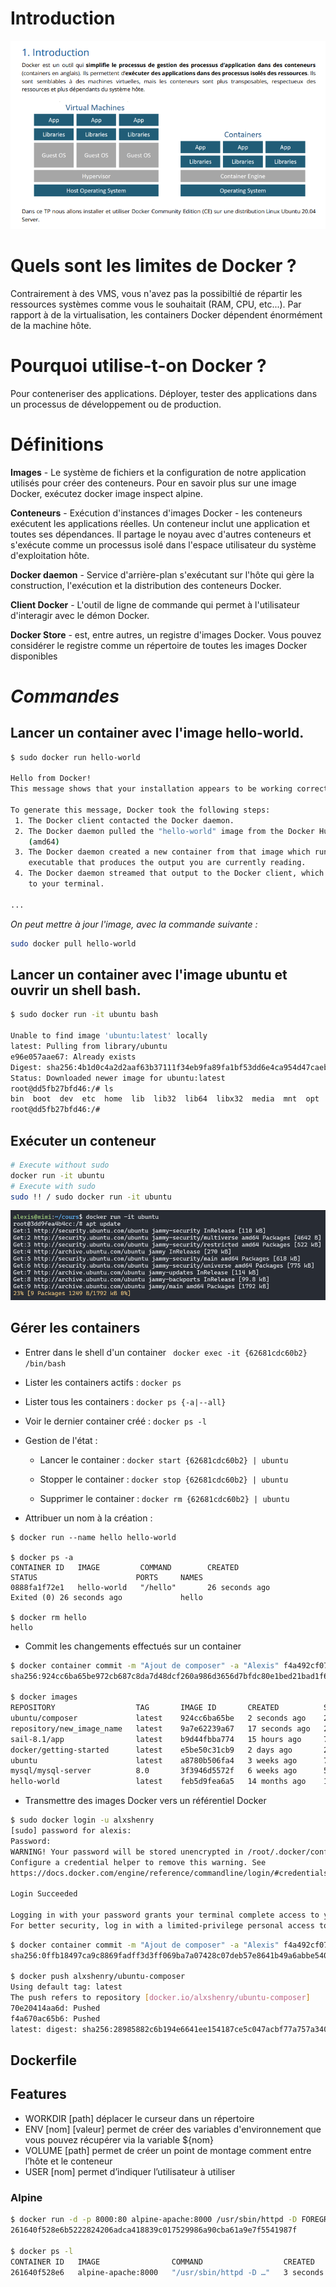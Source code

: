 # Introduction

<img src="src/screen_intro.png" alt="Introduction Docker">

# Quels sont les limites de Docker ?

Contrairement à des VMS, vous n'avez pas la possibiltié de répartir les ressources systèmes comme vous le souhaitait (RAM, CPU, etc...).
Par rapport à de la virtualisation, les containers Docker dépendent énormément de la machine hôte.

# Pourquoi utilise-t-on Docker ?

Pour conteneriser des applications. Déployer, tester des applications dans un processus de développement ou de production.

# Définitions

**Images** - Le système de fichiers et la configuration de notre application utilisés pour créer des conteneurs. Pour en savoir plus sur une image Docker, exécutez docker image inspect alpine.

**Conteneurs** - Exécution d'instances d'images Docker - les conteneurs exécutent les applications réelles. Un conteneur inclut une application et toutes ses dépendances. Il partage le noyau avec d'autres conteneurs et
s'exécute comme un processus isolé dans l'espace utilisateur du système d'exploitation hôte.

**Docker daemon** - Service d'arrière-plan s'exécutant sur l'hôte qui gère la construction, l'exécution et la distribution des conteneurs Docker.

**Client Docker** - L'outil de ligne de commande qui permet à l'utilisateur d'interagir avec le démon Docker.

**Docker Store** - est, entre autres, un registre d'images Docker. Vous pouvez considérer le registre comme un répertoire de toutes les images Docker disponibles

# *Commandes*

## Lancer un container avec l'image hello-world.

```bash
$ sudo docker run hello-world

Hello from Docker!
This message shows that your installation appears to be working correctly.

To generate this message, Docker took the following steps:
 1. The Docker client contacted the Docker daemon.
 2. The Docker daemon pulled the "hello-world" image from the Docker Hub.
    (amd64)
 3. The Docker daemon created a new container from that image which runs the
    executable that produces the output you are currently reading.
 4. The Docker daemon streamed that output to the Docker client, which sent it
    to your terminal.

...
```
*On peut mettre à jour l'image, avec la commande suivante :*

```bash
sudo docker pull hello-world
```

## Lancer un container avec l'image ubuntu et ouvrir un shell bash.

```bash
$ sudo docker run -it ubuntu bash

Unable to find image 'ubuntu:latest' locally
latest: Pulling from library/ubuntu
e96e057aae67: Already exists
Digest: sha256:4b1d0c4a2d2aaf63b37111f34eb9fa89fa1bf53dd6e4ca954d47caebca4005c2
Status: Downloaded newer image for ubuntu:latest
root@dd5fb27bfd46:/# ls
bin  boot  dev  etc  home  lib  lib32  lib64  libx32  media  mnt  opt  proc  root  run  sbin  srv  sys  tmp  usr  var
root@dd5fb27bfd46:/#
```

## Exécuter un conteneur

```bash
# Execute without sudo
docker run -it ubuntu
# Execute with sudo
sudo !! / sudo docker run -it ubuntu
```

<img src="src/itupdate.png">

## Gérer les containers

- Entrer dans le shell d'un container ` docker exec -it {62681cdc60b2} /bin/bash`

- Lister les containers actifs : `docker ps`

- Lister tous les containers : `docker ps {-a|--all}`

- Voir le dernier container créé : `docker ps -l`

- Gestion de l'état :

   - Lancer le container : `docker start {62681cdc60b2} | ubuntu`

   - Stopper le container : `docker stop {62681cdc60b2} | ubuntu`

   - Supprimer le container : `docker rm {62681cdc60b2} | ubuntu`

- Attribuer un nom à la création : 

```
$ docker run --name hello hello-world

$ docker ps -a
CONTAINER ID   IMAGE         COMMAND        CREATED              STATUS                      PORTS     NAMES
0888fa1f72e1   hello-world   "/hello"       26 seconds ago       Exited (0) 26 seconds ago             hello

$ docker rm hello
hello
```

- Commit les changements effectués sur un container

```bash
$ docker container commit -m "Ajout de composer" -a "Alexis" f4a492cf0718 ubuntu/composer
sha256:924cc6ba65be972cb687c8da7d48dcf260a986d3656d7bfdc80e1bed21bad1f6

$ docker images
REPOSITORY                  TAG       IMAGE ID       CREATED          SIZE
ubuntu/composer             latest    924cc6ba65be   2 seconds ago    263MB
repository/new_image_name   latest    9a7e62239a67   17 seconds ago   263MB
sail-8.1/app                latest    b9d44fbba774   15 hours ago     769MB
docker/getting-started      latest    e5be50c31cb9   2 days ago       29.8MB
ubuntu                      latest    a8780b506fa4   3 weeks ago      77.8MB
mysql/mysql-server          8.0       3f3946d5572f   6 weeks ago      517MB
hello-world                 latest    feb5d9fea6a5   14 months ago    13.3kB
```

- Transmettre des images Docker vers un référentiel Docker

```bash
$ sudo docker login -u alxshenry
[sudo] password for alexis:
Password:
WARNING! Your password will be stored unencrypted in /root/.docker/config.json.
Configure a credential helper to remove this warning. See
https://docs.docker.com/engine/reference/commandline/login/#credentials-store

Login Succeeded

Logging in with your password grants your terminal complete access to your account.
For better security, log in with a limited-privilege personal access token. Learn more at https://docs.docker.com/go/access-tokens/
```

```bash
$ docker container commit -m "Ajout de composer" -a "Alexis" f4a492cf0718 alxshenry/ubuntu-composer
sha256:0ffb18497ca9c8869fadff3d3ff069ba7a07428c07deb57e8641b49a6abbe540

$ docker push alxshenry/ubuntu-composer
Using default tag: latest
The push refers to repository [docker.io/alxshenry/ubuntu-composer]
70e20414aa6d: Pushed
f4a670ac65b6: Pushed
latest: digest: sha256:28985882c6b194e6641ee154187ce5c047acbf77a757a340e05e36c6d026b791 size: 741
```

## Dockerfile

## Features

- WORKDIR [path] déplacer le curseur dans un répertoire
- ENV [nom] [valeur] permet de créer des variables d'environnement que vous pouvez récupérer via la
variable ${nom}
- VOLUME [path] permet de créer un point de montage comment entre l’hôte et le conteneur
- USER [nom] permet d’indiquer l’utilisateur à utiliser

### Alpine

```bash
$ docker run -d -p 8000:80 alpine-apache:8000 /usr/sbin/httpd -D FOREGROUND
261640f528e6b5222824206adca418839c017529986a90cba61a9e7f5541987f

$ docker ps -l
CONTAINER ID   IMAGE                COMMAND                  CREATED         STATUS         PORTS                  NAMES
261640f528e6   alpine-apache:8000   "/usr/sbin/httpd -D …"   3 seconds ago   Up 3 seconds   0.0.0.0:8000->80/tcp   exciting_greider
```

